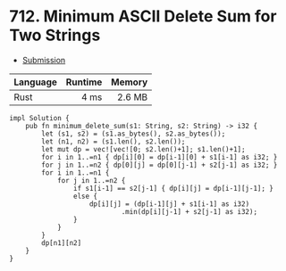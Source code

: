 # 712. Minimum ASCII Delete Sum for Two Strings
- [Submission](https://leetcode.com/submissions/detail/1257242127/)

| Language | Runtime | Memory |
| :-       |       -:|      -:|
| Rust | 4 ms | 2.6 MB |
```
impl Solution {
    pub fn minimum_delete_sum(s1: String, s2: String) -> i32 {
        let (s1, s2) = (s1.as_bytes(), s2.as_bytes());
        let (n1, n2) = (s1.len(), s2.len());
        let mut dp = vec![vec![0; s2.len()+1]; s1.len()+1];
        for i in 1..=n1 { dp[i][0] = dp[i-1][0] + s1[i-1] as i32; }
        for j in 1..=n2 { dp[0][j] = dp[0][j-1] + s2[j-1] as i32; }
        for i in 1..=n1 {
            for j in 1..=n2 {
                if s1[i-1] == s2[j-1] { dp[i][j] = dp[i-1][j-1]; }
                else {
                    dp[i][j] = (dp[i-1][j] + s1[i-1] as i32)
                            .min(dp[i][j-1] + s2[j-1] as i32);
                }
            }
        }
        dp[n1][n2]
    }
}
```
